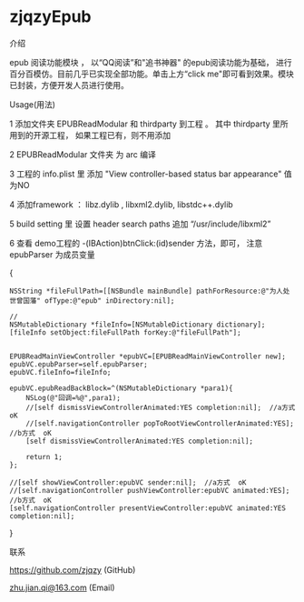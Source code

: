 # zjqzyEpub

介绍

epub 阅读功能模块 ， 以“QQ阅读”和"追书神器" 的epub阅读功能为基础，
进行百分百模仿。目前几乎已实现全部功能。单击上方“click me"即可看到效果。模块已封装，方便开发人员进行使用。

Usage(用法)

1 添加文件夹 EPUBReadModular 和 thirdparty 到工程 。 其中 thirdparty 里所用到的开源工程， 如果工程已有，则不用添加

2 EPUBReadModular 文件夹 为 arc 编译

3 工程的 info.plist 里 添加 "View controller-based status bar appearance" 值为NO

4 添加framework ： libz.dylib , libxml2.dylib, libstdc++.dylib 

5 build setting 里 设置 header search paths 追加 “/usr/include/libxml2”

6 查看 demo工程的  -(IBAction)btnClick:(id)sender 方法，即可， 注意 epubParser 为成员变量

{

    NSString *fileFullPath=[[NSBundle mainBundle] pathForResource:@"为人处世曾国藩" ofType:@"epub" inDirectory:nil];
    
    //
    NSMutableDictionary *fileInfo=[NSMutableDictionary dictionary];
    [fileInfo setObject:fileFullPath forKey:@"fileFullPath"];
    
    
    EPUBReadMainViewController *epubVC=[EPUBReadMainViewController new];
    epubVC.epubParser=self.epubParser;
    epubVC.fileInfo=fileInfo;
    
    epubVC.epubReadBackBlock=^(NSMutableDictionary *para1){
        NSLog(@"回调=%@",para1);
        //[self dismissViewControllerAnimated:YES completion:nil];  //a方式  oK
        //[self.navigationController popToRootViewControllerAnimated:YES];    //b方式  oK
        [self dismissViewControllerAnimated:YES completion:nil];
        
        return 1;
    };
    
    //[self showViewController:epubVC sender:nil];  //a方式  oK
    //[self.navigationController pushViewController:epubVC animated:YES];  //b方式  oK
    [self.navigationController presentViewController:epubVC animated:YES completion:nil];
}


联系

https://github.com/zjqzy  (GitHub)

zhu.jian.qi@163.com  (Email)


